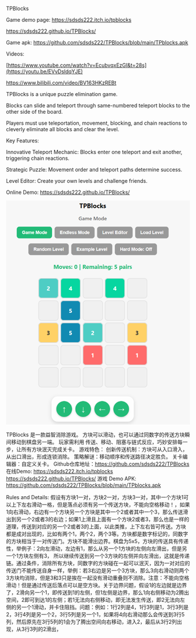 TPBlocks

Game demo page: 
https://sdsds222.itch.io/tpblocks

https://sdsds222.github.io/TPBlocks/

Game apk: https://github.com/sdsds222/TPBlocks/blob/main/TPblocks.apk

Videos:

[https://www.youtube.com/watch?v=EcubvqxEzGI&t=28s](https://youtu.be/EVvDsldqYJE)

https://www.bilibili.com/video/BV163HKzREBt

TPBlocks is a unique puzzle elimination game.

Blocks can slide and teleport through same-numbered teleport blocks to the other side of the board.

Players must use teleportation, movement, blocking, and chain reactions to cleverly eliminate all blocks and clear the level.

Key Features:

Innovative Teleport Mechanic: Blocks enter one teleport and exit another, triggering chain reactions.

Strategic Puzzle: Movement order and teleport paths determine success.

Level Editor: Create your own levels and challenge friends.

Online Demo: https://sdsds222.github.io/TPBlocks/

![Game OverView](Snipaste_2025-10-03_03-09-46.png)

TPBlocks 是一款益智消除游戏。
方块可以滑动，也可以通过同数字的传送方块瞬间移动到棋盘另一端。
玩家需利用 传送、移动、阻塞与链式反应，巧妙安排每一步，让所有方块泯灭完成关卡。
游戏特色：
创新传送机制：方块可从入口滑入，从出口滑出，形成连锁消除。
策略解谜：移动顺序和传送路径决定胜负。
关卡编辑器：自定义关卡。
Github仓库地址：https://github.com/sdsds222/TPBlocks
在线Demo: 
https://sdsds222.itch.io/tpblocks
https://sdsds222.github.io/TPBlocks/
游戏 Demo APK:  https://github.com/sdsds222/TPBlocks/blob/main/TPblocks.apk

Rules and Details: 假设有方块1一对，方块2一对，方块3一对，其中一个方块1可以上下左右滑动一格，但是落点必须有另一个传送方块，不能向空格移动！，如果1向右滑动，右边有一个方块另一个方块是其中一个2或者其中一个3，那么传送滑出到另一个2或者3的右边；如果1上滑且上面有一个方块2或者3，那么也是一样的道理，传送到对应的另一个2或者3的上面，以此类推，上下左右皆可传送。方块都是成对出现的，比如有两个1，两个2，两个3等。方块都是数字标记的，同数字的方块相当于一对传送门。方块不能滑出边界。棋盘为5x5，方块的传送具有传递性，举例子：2向左滑动，左边有1，那么从另一个1方块的左侧向左滑出，但是另一个1方块左侧有3，
所以继续传送到另一个3方块的左侧并向左滑出，这就是传递链。通过条件，消除所有方块，同数字的方块碰在一起可以泯灭，因为一对对应的传送门不能传送自身一样，举例：若3右边是另一个3方块，那么3向右滑动则两个3方块均消除，但是3和3只是挨在一起没有滑动重叠则不消除。注意：不能向空格滑动！但是通过传送后落点可以是空方块。关于边界问题，假设1的左边就是边界了，2滑向另一个1，即传送到1的左侧，但1左侧是边界，那么1向右侧移动为2腾出空间，2即可到达1的左侧；若1无法向右侧移动，即无法发生传送，即2无法向左侧的另一个1滑动，并卡住阻挡。问题：例如：1行2列是4，1行3列是1，3行3列是2，3行4列是另一个2，3行5列是另一个1，如果将4向右滑动那么会传送到3行5列，然后原先在3行5列的1会为了腾出空间向右移动，进入2，最后从3行2列出现，从3行3列的2滑出，
